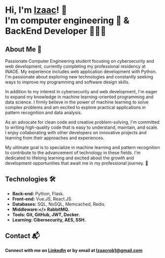 # Hi, I'm <a href="https://www.linkedin.com/in/izaacrob/">Izaac<a/>! 👋 </br> <b>I'm computer engineering 🤖 & BackEnd Developer 🧑🏻‍💻</b>

## About Me 🚀
Passionate Computer Engineering student focusing on cybersecurity and web development, currently completing my professional residency at INAOE. My experience includes web application development with Python. I'm passionate about exploring new technologies and constantly seeking ways to improve my programming and software design skills.

In addition to my interest in cybersecurity and web development, I'm eager to expand my knowledge in machine learning-oriented programming and data science. I firmly believe in the power of machine learning to solve complex problems and am excited to explore practical applications in pattern recognition and data analysis.

As an advocate for clean code and creative problem-solving, I'm committed to writing high-quality code that is easy to understand, maintain, and scale. I enjoy collaborating with other developers on innovative projects and learning from their approaches and experiences.

My ultimate goal is to specialize in machine learning and pattern recognition to contribute to the advancement of technology in these fields. I'm dedicated to lifelong learning and excited about the growth and development opportunities that await me in my professional journey. 🌟

## Technologies 🛠️

- <b>Back-end:</b> Python, Flask.
- <b>Front-end:</b> Vue.JS, React.JS.
- <b>Databases:</b> SQL, NoSQL, Memcached, Redis.
- <b>Middleware:</> RabbitMQ.
- <b>Tools:</b> Git, GitHub, JWT, Docker.
- <b>Learning:</b> Cibersecurity, AES, SSH.

## Contact 📬
Connect with me on [LinkedIn](https://www.linkedin.com/in/izaacrob/) or by email at Izaacrob1@gmail.com
